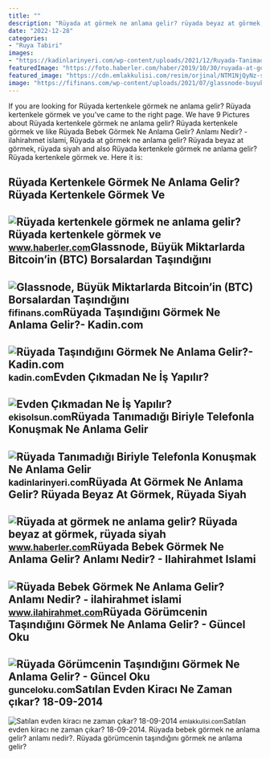 ```yaml
---
title: ""
description: "Rüyada at görmek ne anlama gelir? rüyada beyaz at görmek, rüyada siyah"
date: "2022-12-28"
categories:
- "Ruya Tabiri"
images:
- "https://kadinlarinyeri.com/wp-content/uploads/2021/12/Ruyada-Tanimadigi-Biriyle-Telefonla-Konusmak-Ne-Anlama-Gelir.jpg"
featuredImage: "https://foto.haberler.com/haber/2019/10/30/ruyada-at-gormek-ne-anlama-gelir-12566959_7097_m.jpg"
featured_image: "https://cdn.emlakkulisi.com/resim/orjinal/NTM1NjQyNz-satilan-evden-kiraci-ne-zaman-cikar.jpg"
image: "https://fifinans.com/wp-content/uploads/2021/07/glassnode-buyuk-miktarlarda-bitcoinin-btc-borsalardan-tasindigini-soyledi-peki-bu-ne-anlama-geliyor-huZ3Btmb-scaled.jpg"
---
```


If you are looking for Rüyada kertenkele görmek ne anlama gelir? Rüyada kertenkele görmek ve you've came to the right page. We have 9 Pictures about Rüyada kertenkele görmek ne anlama gelir? Rüyada kertenkele görmek ve like Rüyada Bebek Görmek Ne Anlama Gelir? Anlamı Nedir? - ilahirahmet islami, Rüyada at görmek ne anlama gelir? Rüyada beyaz at görmek, rüyada siyah and also Rüyada kertenkele görmek ne anlama gelir? Rüyada kertenkele görmek ve. Here it is:

Rüyada Kertenkele Görmek Ne Anlama Gelir? Rüyada Kertenkele Görmek Ve
---------------------------------------------------------------------

 ![Rüyada kertenkele görmek ne anlama gelir? Rüyada kertenkele görmek ve](https://i.hbrcdn.com/haber/2020/10/21/ruyada-kertenkele-gormek-ne-anlama-gelir-ruyada-13681653_7166_amp.jpg) <small>www.haberler.com</small>Glassnode, Büyük Miktarlarda Bitcoin’in (BTC) Borsalardan Taşındığını
---------------------------------------------------------------------

 ![Glassnode, Büyük Miktarlarda Bitcoin’in (BTC) Borsalardan Taşındığını](https://fifinans.com/wp-content/uploads/2021/07/glassnode-buyuk-miktarlarda-bitcoinin-btc-borsalardan-tasindigini-soyledi-peki-bu-ne-anlama-geliyor-huZ3Btmb-scaled.jpg) <small>fifinans.com</small>Rüyada Taşındığını Görmek Ne Anlama Gelir?- Kadin.com
-----------------------------------------------------

 ![Rüyada Taşındığını Görmek Ne Anlama Gelir?- Kadin.com](https://cdn.kadin.com/images/posts/1/8/1/ruyada-tasindigini-gormek-ne-anlama-gelir-1582654189.png) <small>kadin.com</small>Evden Çıkmadan Ne İş Yapılır?
-----------------------------

 ![Evden Çıkmadan Ne İş Yapılır?](https://ekisolsun.com/wp-content/uploads/2022/05/Evden-Cikmadan-Ne-Is-Yapilir.png) <small>ekisolsun.com</small>Rüyada Tanımadığı Biriyle Telefonla Konuşmak Ne Anlama Gelir
------------------------------------------------------------

 ![Rüyada Tanımadığı Biriyle Telefonla Konuşmak Ne Anlama Gelir](https://kadinlarinyeri.com/wp-content/uploads/2021/12/Ruyada-Tanimadigi-Biriyle-Telefonla-Konusmak-Ne-Anlama-Gelir.jpg) <small>kadinlarinyeri.com</small>Rüyada At Görmek Ne Anlama Gelir? Rüyada Beyaz At Görmek, Rüyada Siyah
----------------------------------------------------------------------

 ![Rüyada at görmek ne anlama gelir? Rüyada beyaz at görmek, rüyada siyah](https://foto.haberler.com/haber/2019/10/30/ruyada-at-gormek-ne-anlama-gelir-12566959_7097_m.jpg) <small>www.haberler.com</small>Rüyada Bebek Görmek Ne Anlama Gelir? Anlamı Nedir? - Ilahirahmet Islami
-----------------------------------------------------------------------

 ![Rüyada Bebek Görmek Ne Anlama Gelir? Anlamı Nedir? - ilahirahmet islami](https://www.ilahirahmet.com/wp-content/uploads/2015/11/Rüyada-Bebek-Görmek-Ne-Anlama-Gelir.jpg) <small>www.ilahirahmet.com</small>Rüyada Görümcenin Taşındığını Görmek Ne Anlama Gelir? - Güncel Oku
------------------------------------------------------------------

 ![Rüyada Görümcenin Taşındığını Görmek Ne Anlama Gelir? - Güncel Oku](https://gunceloku.com/uploads/ruyada-gorumcenin-tasindigini-gormek-ne-anlama-gelir-6414544955cd5.jpg) <small>gunceloku.com</small>Satılan Evden Kiracı Ne Zaman çıkar? 18-09-2014
-----------------------------------------------

 ![Satılan evden kiracı ne zaman çıkar? 18-09-2014](https://cdn.emlakkulisi.com/resim/orjinal/NTM1NjQyNz-satilan-evden-kiraci-ne-zaman-cikar.jpg) <small>emlakkulisi.com</small>Satılan evden kiracı ne zaman çıkar? 18-09-2014. Rüyada bebek görmek ne anlama gelir? anlamı nedir?. Rüyada görümcenin taşındığını görmek ne anlama gelir?
